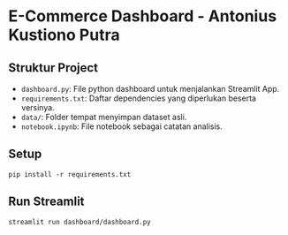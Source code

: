 # E-Commerce Dashboard - Antonius Kustiono Putra

## Struktur Project
- `dashboard.py`: File python dashboard untuk menjalankan Streamlit App.
- `requirements.txt`: Daftar dependencies yang diperlukan beserta versinya.
- `data/`: Folder tempat menyimpan dataset asli.
- `notebook.ipynb`: File notebook sebagai catatan analisis.

## Setup
```commandline
pip install -r requirements.txt
```

## Run Streamlit
```commandline
streamlit run dashboard/dashboard.py
```